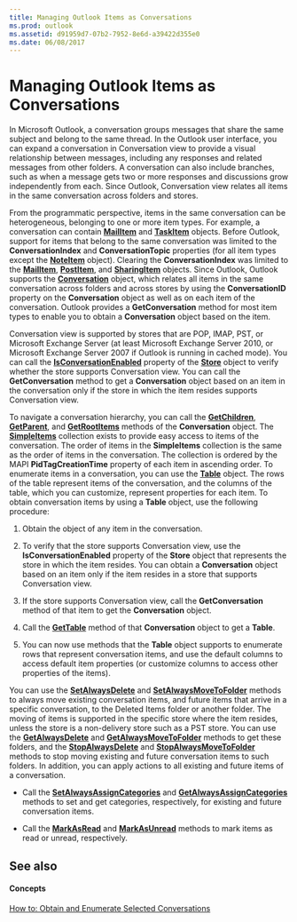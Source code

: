 ```yaml
---
title: Managing Outlook Items as Conversations
ms.prod: outlook
ms.assetid: d91959d7-07b2-7952-8e6d-a39422d355e0
ms.date: 06/08/2017
---
```



# Managing Outlook Items as Conversations

In Microsoft Outlook, a conversation groups messages that share the same subject and belong to the same thread. In the Outlook user interface, you can expand a conversation in Conversation view to provide a visual relationship between messages, including any responses and related messages from other folders. A conversation can also include branches, such as when a message gets two or more responses and discussions grow independently from each. Since Outlook, Conversation view relates all items in the same conversation across folders and stores.

 From the programmatic perspective, items in the same conversation can be heterogeneous, belonging to one or more item types. For example, a conversation can contain **[MailItem](mailitem-object-outlook.md)** and **[TaskItem](taskitem-object-outlook.md)** objects. Before Outlook, support for items that belong to the same conversation was limited to the **ConversationIndex** and **ConversationTopic** properties (for all item types except the **[NoteItem](noteitem-object-outlook.md)** object). Clearing the **ConversationIndex** was limited to the **[MailItem](mailitem-object-outlook.md)**,  **[PostItem](postitem-object-outlook.md)**, and  **[SharingItem](sharingitem-object-outlook.md)** objects. Since Outlook, Outlook supports the **[Conversation](conversation-object-outlook.md)** object, which relates all items in the same conversation across folders and across stores by using the **ConversationID** property on the **Conversation** object as well as on each item of the conversation. Outlook provides a **GetConversation** method for most item types to enable you to obtain a **Conversation** object based on the item.

Conversation view is supported by stores that are POP, IMAP, PST, or Microsoft Exchange Server (at least Microsoft Exchange Server 2010, or Microsoft Exchange Server 2007 if Outlook is running in cached mode). You can call the  **[IsConversationEnabled](store-isconversationenabled-property-outlook.md)** property of the **[Store](store-object-outlook.md)** object to verify whether the store supports Conversation view. You can call the **GetConversation** method to get a **Conversation** object based on an item in the conversation only if the store in which the item resides supports Conversation view.

To navigate a conversation hierarchy, you can call the  **[GetChildren](conversation-getchildren-method-outlook.md)**,  **[GetParent](conversation-getparent-method-outlook.md)**, and  **[GetRootItems](conversation-getrootitems-method-outlook.md)** methods of the **Conversation** object. The **[SimpleItems](simpleitems-object-outlook.md)** collection exists to provide easy access to items of the conversation. The order of items in the **SimpleItems** collection is the same as the order of items in the conversation. The collection is ordered by the MAPI **PidTagCreationTime** property of each item in ascending order.
To enumerate items in a conversation, you can use the  **[Table](table-object-outlook.md)** object. The rows of the table represent items of the conversation, and the columns of the table, which you can customize, represent properties for each item. To obtain conversation items by using a **Table** object, use the following procedure:

1. Obtain the object of any item in the conversation.
    
2. To verify that the store supports Conversation view, use the  **IsConversationEnabled** property of the **Store** object that represents the store in which the item resides. You can obtain a **Conversation** object based on an item only if the item resides in a store that supports Conversation view.
    
3.  If the store supports Conversation view, call the **GetConversation** method of that item to get the **Conversation** object.
    
4.  Call the **[GetTable](conversation-gettable-method-outlook.md)** method of that **Conversation** object to get a **Table**.
    
5. You can now use methods that the  **Table** object supports to enumerate rows that represent conversation items, and use the default columns to access default item properties (or customize columns to access other properties of the items).
    

You can use the  **[SetAlwaysDelete](conversation-setalwaysdelete-method-outlook.md)** and **[SetAlwaysMoveToFolder](conversation-setalwaysmovetofolder-method-outlook.md)** methods to always move existing conversation items, and future items that arrive in a specific conversation, to the Deleted Items folder or another folder. The moving of items is supported in the specific store where the item resides, unless the store is a non-delivery store such as a PST store. You can use the **[GetAlwaysDelete](conversation-getalwaysdelete-method-outlook.md)** and **[GetAlwaysMoveToFolder](conversation-getalwaysmovetofolder-method-outlook.md)** methods to get these folders, and the **[StopAlwaysDelete](conversation-stopalwaysdelete-method-outlook.md)** and **[StopAlwaysMoveToFolder](conversation-stopalwaysmovetofolder-method-outlook.md)** methods to stop moving existing and future conversation items to such folders.
In addition, you can apply actions to all existing and future items of a conversation. 

- Call the  **[SetAlwaysAssignCategories](conversation-setalwaysassigncategories-method-outlook.md)** and **[GetAlwaysAssignCategories](conversation-getalwaysassigncategories-method-outlook.md)** methods to set and get categories, respectively, for existing and future conversation items.
    
- Call the  **[MarkAsRead](conversation-markasread-method-outlook.md)** and **[MarkAsUnread](conversation-markasunread-method-outlook.md)** methods to mark items as read or unread, respectively.
    


## See also


#### Concepts


 [How to: Obtain and Enumerate Selected Conversations](obtain-and-enumerate-selected-conversations.md)

